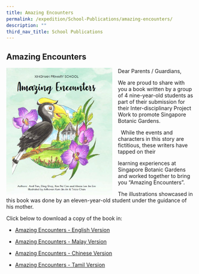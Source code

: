 ```yaml
---
title: Amazing Encounters
permalink: /expedition/School-Publications/amazing-encounters/
description: ""
third_nav_title: School Publications
---
```

## Amazing Encounters

<img src="/images/enc1.png" style="width:283px;height:340px;margin-right:15px;" align = "left"> Dear Parents / Guardians,

We are proud to share with you a book written by a group of 4 nine-year-old students as part of their submission for their Inter-disciplinary Project Work to promote Singapore Botanic Gardens.

  While the events and characters in this story are fictitious, these writers have tapped on their

learning experiences at Singapore Botanic Gardens and worked together to bring you “Amazing Encounters”.


The illustrations showcased in this book was done by an eleven-year-old student under the guidance of his mother.

Click below to download a copy of the book in:


* [Amazing Encounters - English Version](/files/Publication/Amazing%20Ecounters/Amazing%20Encounters%20Full%20Book.pdf)

* [Amazing Encounters - Malay Version](/files/Publication/Amazing%20Ecounters/Amazing%20Encounters%20-%20Malay.pdf)

* [Amazing Encounters - Chinese Version](/files/Publication/Amazing%20Ecounters/Amazing%20Counters%20-%20Chinese.pdf)

* [Amazing Encounters - Tamil Version](/files/Publication/Amazing%20Ecounters/Amazing%20Encounters%20-%20Tamil.pdf)

